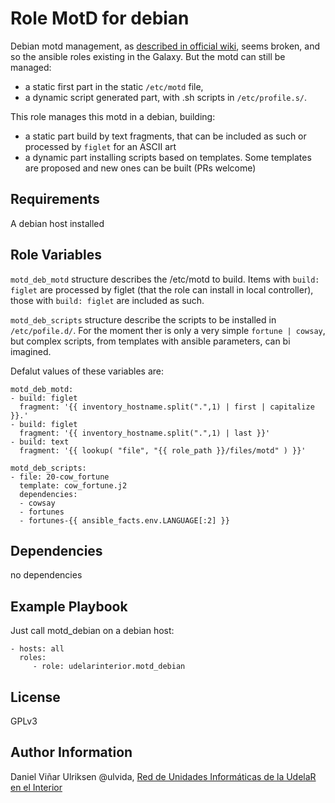 Role MotD for debian
=========

Debian motd management, as [described in official wiki](https://wiki.debian.org/motd), seems broken, and so the ansible roles existing in the Galaxy. But the motd can still be managed: 
* a static first part in the static `/etc/motd` file,
* a dynamic script generated part, with .sh scripts in `/etc/profile.s/`. 

This role manages this motd in a debian, building: 
* a static part build by text fragments, that can be included as such or processed by `figlet` for an ASCII art
* a dynamic part installing scripts based on templates. Some templates are proposed and new ones can be built (PRs welcome)

Requirements
------------

A debian host installed

Role Variables
--------------

`motd_deb_motd` structure describes the /etc/motd to build. Items with `build: figlet` are processed by figlet (that the role can install in local controller), those with `build: figlet` are included as such. 

`motd_deb_scripts` structure describe the scripts to be installed in `/etc/pofile.d/`. For the moment ther is only a very simple `fortune | cowsay`, but complex scripts, from templates with ansible parameters, can bi imagined. 

Defalut values of these variables are: 

```
motd_deb_motd:
- build: figlet
  fragment: '{{ inventory_hostname.split(".",1) | first | capitalize }}.'
- build: figlet
  fragment: '{{ inventory_hostname.split(".",1) | last }}'
- build: text
  fragment: '{{ lookup( "file", "{{ role_path }}/files/motd" ) }}'

motd_deb_scripts:
- file: 20-cow_fortune
  template: cow_fortune.j2 
  dependencies:
  - cowsay
  - fortunes
  - fortunes-{{ ansible_facts.env.LANGUAGE[:2] }}
```

Dependencies
------------

no dependencies

Example Playbook
----------------

Just call motd_debian on a debian host: 

    - hosts: all
      roles:
         - role: udelarinterior.motd_debian

License
-------

GPLv3

Author Information
------------------

Daniel Viñar Ulriksen @ulvida, [Red de Unidades Informáticas de la UdelaR en el Interior](https://github.com/udelarinterior)